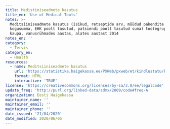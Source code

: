 ```yaml
---
title: Medistiniseadmete kasutus
title_en: 'Use of Medical Tools'
notes: >-
  Meditsiiniseadmete kasutus (isikud, retseptide arv, müüdud pakendite arv,
  kogusumma, EHK poolt tasutud, patsiendi poolt tasutud suma) tootegruppide
  kaupa, vanusrühmades aastas, alates aastast 2014
notes_en: ''
category: 
  - Tervis
category_en: 
  - Health
resources:
  - name: Meditsiiniseadmete kasutus
    url: 'https://statistika.haigekassa.ee/PXWeb/pxweb/et/kindlustatu/kindlustatu__Ravimid%20ja%20meditsiiniseadmed/MS99.px/?rxid=1640cdbb-94c6-462e-8afa-fb7957bf1b9d'
    format: HTML
    interactive: 'TRUE'
license: 'https://creativecommons.org/licenses/by-sa/3.0/ee/legalcode'
update_freq: 'http://purl.org/linked-data/sdmx/2009/code#freq-A'
organization: Eesti Haigekassa
maintainer_name: ''
maintainer_email: ''
maintainer_phone: ''
date_issued: '21/04/2020'
date_modified: 2020/06/05
---
```

